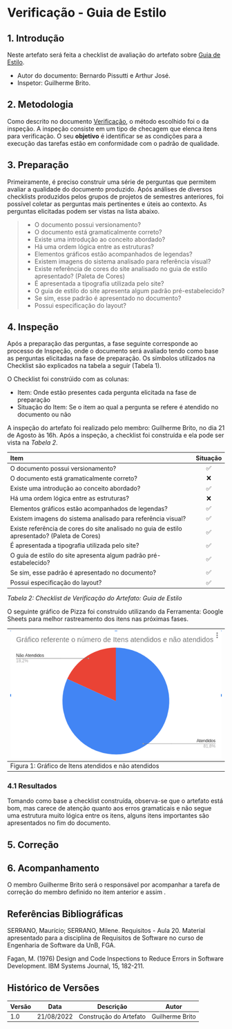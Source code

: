 # Verificação - Guia de Estilo

## 1. Introdução

Neste artefato será feita a checklist de avaliação do artefato
sobre [Guia de Estilo](/analise_de_requisitos/guia_de_estilo.md).

- Autor do documento: Bernardo Pissutti e Arthur José.
- Inspetor: Guilherme Brito.

## 2. Metodologia

Como descrito no documento [Verificação](/analise/verif_principal.md), o método escolhido foi o da inspeção.
A inspeção consiste em um tipo de checagem que elenca itens para verificação. O seu **objetivo** é identificar se as
condições para a execução das tarefas estão em conformidade com o padrão de qualidade.

## 3. Preparação

Primeiramente, é preciso construir uma série de perguntas que permitem avaliar a qualidade do documento produzido.
Após análises de diversos checklists produzidos pelos grupos de projetos de semestres anteriores, foi possível coletar
as perguntas mais pertinentes e úteis ao contexto. As perguntas elicitadas podem ser vistas na lista abaixo.

> - O documento possui versionamento?
> - O documento está gramaticalmente correto?
> - Existe uma introdução ao conceito abordado?
> - Há uma ordem lógica entre as estruturas?
> - Elementos gráficos estão acompanhados de legendas?
> - Existem imagens do sistema analisado para referência visual?
> - Existe referência de cores do site analisado no guia de estilo apresentado? (Paleta de Cores)
> - É apresentada a tipografia utilizada pelo site?
> - O guia de estilo do site apresenta algum padrão pré-estabelecido?
> - Se sim, esse padrão é apresentado no documento?
> - Possui especificação do layout?

## 4. Inspeção

Após a preparação das perguntas, a fase seguinte corresponde ao processo de Inspeção, onde o documento será avaliado
tendo como base as perguntas elicitadas na fase de preparação. Os símbolos utilizados na Checklist são explicados na
tabela a seguir (Tabela 1).



O Checklist foi constrúido com as colunas:

- Item: Onde estão presentes cada pergunta elicitada na fase de preparação
- Situação do Item: Se o item ao qual a pergunta se refere é atendido no documento ou não

A inspeção do artefato foi realizado pelo membro: Guilherme Brito, no dia 21 de Agosto às 16h. Após a inspeção, a
checklist foi construída e ela pode ser vista na _Tabela 2_.

| Item                                                                                          | Situação |
|:----------------------------------------------------------------------------------------------|:--------:|
| O documento possui versionamento?                                                             |     ✅     |
| O documento está gramaticalmente correto?                                                     |     ❌     |
| Existe uma introdução ao conceito abordado?                                                   |      ✅    |
| Há uma ordem lógica entre as estruturas?                                                      |      ❌    |
| Elementos gráficos estão acompanhados de legendas?                                            |     ✅     |
| Existem imagens do sistema analisado para referência visual?                                  |      ✅    |
| Existe referência de cores do site analisado no guia de estilo apresentado? (Paleta de Cores) |     ✅     |
| É apresentada a tipografia utilizada pelo site?                                               |     ✅     |
| O guia de estilo do site apresenta algum padrão pré-estabelecido?                             |    ✅      |
| Se sim, esse padrão é apresentado no documento?                                               |     ✅     |
| Possui especificação do layout?                                                               |     ✅     |

_Tabela 2: Checklist de Verificação do Artefato: Guia de Estilo_

O seguinte gráfico de Pizza foi construído utilizando da Ferramenta: Google Sheets para melhor rastreamento dos itens
nas próximas fases.

| ![imagemGráfico](../../_media/grafico_guiadeestilo.png) |
|---------------------------------------------------------|
| Figura 1: Gráfico de Itens atendidos e não atendidos    |

### 4.1 Resultados

Tomando como base a checklist construída, observa-se que o artefato está bom, mas carece de atenção quanto aos erros
gramaticais e não segue uma estrutura muito lógica entre os itens, alguns itens importantes são apresentados no fim do
documento.

## 5. Correção


## 6. Acompanhamento

O membro Guilherme Brito será o responsável por acompanhar a tarefa de correção do membro definido no item anterior e
assim .

## Referências Bibliográficas

SERRANO, Maurício; SERRANO, Milene. Requisitos - Aula 20. Material apresentado para a disciplina de Requisitos de Software no curso de Engenharia de Software da UnB, FGA.

Fagan, M. (1976) Design and Code Inspections to Reduce Errors in Software Development. IBM Systems Journal, 15, 182-211.

## Histórico de Versões


| Versão | Data       | Descrição              | Autor           |
| ------ |------------|------------------------|-----------------|
| 1.0    | 21/08/2022 | Construção do Artefato | Guilherme Brito |
